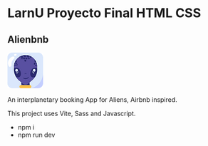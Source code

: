 # LarnU Proyecto Final HTML CSS

## Alienbnb

![plot](./src/assets/larnu.png)

An interplanetary booking App for Aliens, Airbnb inspired.

This project uses Vite, Sass and Javascript.

- npm i
- npm run dev
